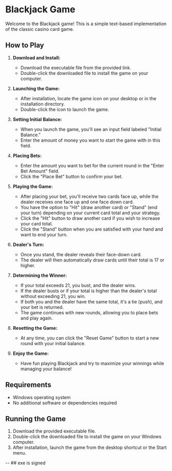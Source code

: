 # Blackjack Game

Welcome to the Blackjack game! This is a simple text-based implementation of the classic casino card game.

## How to Play

1. **Download and Install:**
   - Download the executable file from the provided link.
   - Double-click the downloaded file to install the game on your computer.

2. **Launching the Game:**
   - After installation, locate the game icon on your desktop or in the installation directory.
   - Double-click the icon to launch the game.

3. **Setting Initial Balance:**
   - When you launch the game, you'll see an input field labeled "Initial Balance."
   - Enter the amount of money you want to start the game with in this field.

4. **Placing Bets:**
   - Enter the amount you want to bet for the current round in the "Enter Bet Amount" field.
   - Click the "Place Bet" button to confirm your bet.

5. **Playing the Game:**
   - After placing your bet, you'll receive two cards face up, while the dealer receives one face up and one face down card.
   - You have the option to "Hit" (draw another card) or "Stand" (end your turn) depending on your current card total and your strategy.
   - Click the "Hit" button to draw another card if you wish to increase your card total.
   - Click the "Stand" button when you are satisfied with your hand and want to end your turn.

6. **Dealer's Turn:**
   - Once you stand, the dealer reveals their face-down card.
   - The dealer will then automatically draw cards until their total is 17 or higher.

7. **Determining the Winner:**
   - If your total exceeds 21, you bust, and the dealer wins.
   - If the dealer busts or if your total is higher than the dealer's total without exceeding 21, you win.
   - If both you and the dealer have the same total, it's a tie (push), and your bet is returned.
   - The game continues with new rounds, allowing you to place bets and play again.

8. **Resetting the Game:**
   - At any time, you can click the "Reset Game" button to start a new round with your initial balance.

9. **Enjoy the Game:**
   - Have fun playing Blackjack and try to maximize your winnings while managing your balance!

## Requirements

- Windows operating system
- No additional software or dependencies required

## Running the Game

1. Download the provided executable file.
2. Double-click the downloaded file to install the game on your Windows computer.
3. After installation, launch the game from the desktop shortcut or the Start menu.

-- ## exe is signed

